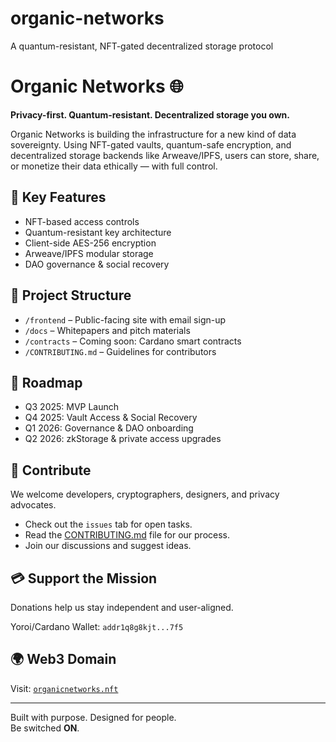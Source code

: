 # organic-networks
A quantum-resistant, NFT-gated decentralized storage protocol
# Organic Networks 🌐

**Privacy-first. Quantum-resistant. Decentralized storage you own.**

Organic Networks is building the infrastructure for a new kind of data sovereignty. Using NFT-gated vaults, quantum-safe encryption, and decentralized storage backends like Arweave/IPFS, users can store, share, or monetize their data ethically — with full control.

## 🔐 Key Features
- NFT-based access controls
- Quantum-resistant key architecture
- Client-side AES-256 encryption
- Arweave/IPFS modular storage
- DAO governance & social recovery

## 📁 Project Structure
- `/frontend` – Public-facing site with email sign-up
- `/docs` – Whitepapers and pitch materials
- `/contracts` – Coming soon: Cardano smart contracts
- `/CONTRIBUTING.md` – Guidelines for contributors

## 🧭 Roadmap
- Q3 2025: MVP Launch
- Q4 2025: Vault Access & Social Recovery
- Q1 2026: Governance & DAO onboarding
- Q2 2026: zkStorage & private access upgrades

## 🤝 Contribute
We welcome developers, cryptographers, designers, and privacy advocates.

- Check out the `issues` tab for open tasks.
- Read the [CONTRIBUTING.md](CONTRIBUTING.md) file for our process.
- Join our discussions and suggest ideas.

## 💳 Support the Mission
Donations help us stay independent and user-aligned.

Yoroi/Cardano Wallet: `addr1q8g8kjt...7f5`

## 🌍 Web3 Domain
Visit: [`organicnetworks.nft`](https://gateway.unstoppabledomains.com/ipfs/organicnetworks.nft)

---

Built with purpose. Designed for people.  
Be switched **ON**.
